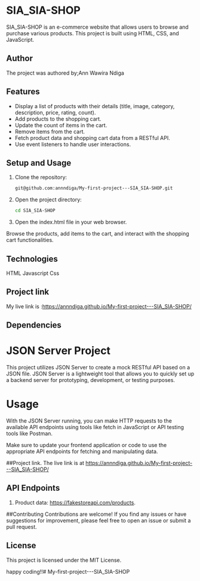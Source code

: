 # SIA_SIA-SHOP

SIA_SIA-SHOP is an e-commerce website that allows users to browse and purchase various products. This project is built using HTML, CSS, and JavaScript.

## Author
The project was authored by;Ann Wawira Ndiga

## Features

- Display a list of products with their details (title, image, category, description, price, rating, count).
- Add products to the shopping cart.
- Update the count of items in the cart.
- Remove items from the cart.
- Fetch product data and shopping cart data from a RESTful API.
- Use event listeners to handle user interactions.

## Setup and Usage

1. Clone the repository:

   ```bash
   git@github.com:annndiga/My-first-project---SIA_SIA-SHOP.git

2.  Open the project directory:

    ```bash
    cd SIA_SIA-SHOP

3. Open the index.html file in your web browser.

Browse the products, add items to the cart, and interact with the shopping cart functionalities.

## Technologies
HTML
Javascript
Css

## Project link
My live link is :https://annndiga.github.io/My-first-project---SIA_SIA-SHOP/

## Dependencies

# JSON Server Project

This project utilizes JSON Server to create a mock RESTful API based on a JSON file. JSON Server is a lightweight tool that allows you to quickly set up a backend server for prototyping, development, or testing purposes.

# Usage
With the JSON Server running, you can make HTTP requests to the available API endpoints using tools like fetch in JavaScript or API testing tools like Postman.

Make sure to update your frontend application or code to use the appropriate API endpoints for fetching and manipulating data.

##Project link.
The live link is at https://annndiga.github.io/My-first-project---SIA_SIA-SHOP/

## API Endpoints
1. Product data: https://fakestoreapi.com/products.

##Contributing
Contributions are welcome! If you find any issues or have suggestions for improvement, please feel free to open an issue or submit a pull request.

## License
This project is licensed under the MIT License.


happy coding!!# My-first-project---SIA_SIA-SHOP
